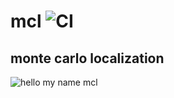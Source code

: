 # mcl ![CI](https://github.com/lucbettaieb/mcl/workflows/CI/badge.svg)
## monte carlo localization

![hello my name mcl](https://i.imgur.com/h1nnoFy.png)
